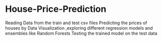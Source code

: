 # House-Price-Prediction
Reading Data from the train and test csv files
Predicting the prices of houses by Data Visualization ,exploring different regression models and ensembles like Random Forests
Testing the trained model on the test data

